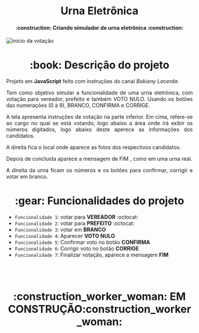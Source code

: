 <h1 align="center"> Urna Eletrônica</h1>

<h4 align="center">
:construction: Criando simulador de urna eletrônica :construction:
 </h4>

![inicio da votação](https://user-images.githubusercontent.com/84742648/144252560-a381e881-f3ed-41e5-b8f9-533480870385.png)

<h1 align="center"> :book: Descrição do projeto</h1>

<p align="justify">Projeto em <strong>JavaScript</strong> feito com instruções do canal <em>Bokieny Lacerda</em>.</p>

<p align="justify">Tem como objetivo simular a funcionalidade de uma urna eletrônica, com votação para vereador, prefeito e também VOTO NULO. Usando os botões das numerações (0 à 9), BRANCO, CONFIRMA e CORRIGE.</p>

<p align="justify">A tela apresenta instruções de votação na parte inferior. Em cima, refere-se ao cargo no qual se está votando, logo abaixo a área onde irá exibir os números digitados, logo abaixo deste aperece as informações dos candidatos.</p>
<p align="justify">A direita fica o local onde aparece as fotos dos respectivos candidatos.</p>
<p align="justify">Depois de concluida aparece a mensagem de FIM , como em uma urna real.</p>

<p align="justify">A direita da urna ficam os números e os botões para confirmar, corrigir e votar em branco.</p>

  

<h1 align="center"> :gear: Funcionalidades do projeto</h1>

- `Funcionalidade 1`: votar para <strong>VEREADOR</strong> :octocat:
- `Funcionalidade 2`: votar para <strong>PREFEITO</strong> :octocat:
- `Funcionalidade 3`: votar em <strong>BRANCO</strong>
- `Funcionalidade 4`: Aparecer <strong>VOTO NULO</strong>
- `Funcionalidade 5`: Confirmar voto no botão <strong>CONFIRMA</strong>
- `Funcionalidade 6`: Corrigir voto no botão <strong>CORRIGE</strong>
- `Funcionalidade 7`: Finalizar votação, aparece a mensagem <strong>FIM</strong>

<br>
<br>
<h1 align="center"> :construction_worker_woman: EM CONSTRUÇÃO:construction_worker_woman: </h1>

